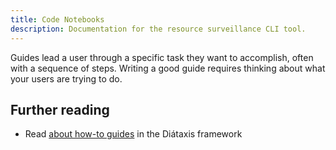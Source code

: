 ```yaml
---
title: Code Notebooks
description: Documentation for the resource surveillance CLI tool.
---
```


Guides lead a user through a specific task they want to accomplish, often with a
sequence of steps. Writing a good guide requires thinking about what your users
are trying to do.

## Further reading

- Read [about how-to guides](https://diataxis.fr/how-to-guides/) in the Diátaxis
  framework
